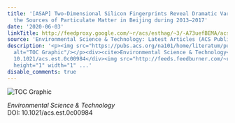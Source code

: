 ```yaml
---
title: '[ASAP] Two-Dimensional Silicon Fingerprints Reveal Dramatic Variations in
  the Sources of Particulate Matter in Beijing during 2013–2017'
date: '2020-06-03'
linkTitle: http://feedproxy.google.com/~r/acs/esthag/~3/-A73uefBEMA/acs.est.0c00984
source: 'Environmental Science & Technology: Latest Articles (ACS Publications)'
description: '<p><img src="https://pubs.acs.org/na101/home/literatum/publisher/achs/journals/content/esthag/0/esthag.ahead-of-print/acs.est.0c00984/20200603/images/medium/es0c00984_0006.gif"
  alt="TOC Graphic"/></p><div><cite>Environmental Science & Technology</cite></div><div>DOI:
  10.1021/acs.est.0c00984</div><img src="http://feeds.feedburner.com/~r/acs/esthag/~4/-A73uefBEMA"
  height="1" width="1" ...'
disable_comments: true
---
```

<p><img src="https://pubs.acs.org/na101/home/literatum/publisher/achs/journals/content/esthag/0/esthag.ahead-of-print/acs.est.0c00984/20200603/images/medium/es0c00984_0006.gif" alt="TOC Graphic"/></p><div><cite>Environmental Science & Technology</cite></div><div>DOI: 10.1021/acs.est.0c00984</div><img src="http://feeds.feedburner.com/~r/acs/esthag/~4/-A73uefBEMA" height="1" width="1" ...